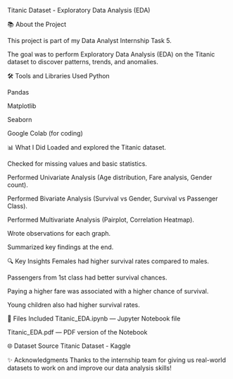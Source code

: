 Titanic Dataset - Exploratory Data Analysis (EDA)


📚 About the Project

This project is part of my Data Analyst Internship Task 5.

The goal was to perform Exploratory Data Analysis (EDA) on the Titanic dataset to discover patterns, trends, and anomalies.

🛠 Tools and Libraries Used
Python

Pandas

Matplotlib

Seaborn

Google Colab (for coding)

📊 What I Did
Loaded and explored the Titanic dataset.

Checked for missing values and basic statistics.

Performed Univariate Analysis (Age distribution, Fare analysis, Gender count).

Performed Bivariate Analysis (Survival vs Gender, Survival vs Passenger Class).

Performed Multivariate Analysis (Pairplot, Correlation Heatmap).

Wrote observations for each graph.

Summarized key findings at the end.

🔍 Key Insights
Females had higher survival rates compared to males.

Passengers from 1st class had better survival chances.

Paying a higher fare was associated with a higher chance of survival.

Young children also had higher survival rates.

📂 Files Included
Titanic_EDA.ipynb — Jupyter Notebook file

Titanic_EDA.pdf — PDF version of the Notebook

🌐 Dataset Source
Titanic Dataset - Kaggle

✨ Acknowledgments
Thanks to the internship team for giving us real-world datasets to work on and improve our data analysis skills!
